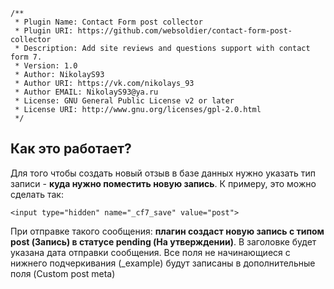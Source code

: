 ```
/**
 * Plugin Name: Contact Form post collector
 * Plugin URI: https://github.com/websoldier/contact-form-post-collector
 * Description: Add site reviews and questions support with contact form 7.
 * Version: 1.0
 * Author: NikolayS93
 * Author URI: https://vk.com/nikolays_93
 * Author EMAIL: NikolayS93@ya.ru
 * License: GNU General Public License v2 or later
 * License URI: http://www.gnu.org/licenses/gpl-2.0.html
 */
 ```

## Как это работает? ##
Для того чтобы создать новый отзыв в базе данных нужно указать тип записи - __куда нужно поместить новую запись__. К примеру, это можно сделать так:  

`<input type="hidden" name="_cf7_save" value="post">`  

При отправке такого сообщения: __плагин создаст новую запись с типом post (Запись) в статусе pending (На утверждении)__. В заголовке будет указана дата отправки сообщения. Все поля не начинающиеся с нижнего подчеркивания (\_example) будут записаны в дополнительные поля (Custom post meta)
